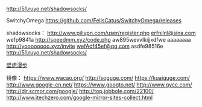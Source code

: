 http://51.ruyo.net/shadowsocks/

SwitchyOmega
	https://github.com/FelisCatus/SwitchyOmega/releases

shadowsocks：
	http://www.pilivpn.com/user/register.php
		erfnilnl@sina.com
		wefp9841a
	http://speedmm.xyz/code.php
		aw895wevvlkijjxdfwe
		aaaaaaaa
	http://yoooooooo.xyz/invite
		wefAdf45ef@qq.com
		asdfe98516e
	http://51.ruyo.net/shadowsocks/	
	
[壁虎漫步](http://www.liu16.com/post/524.html)


镜像：
	https://www.wacao.org/
	http://soguge.com/
	https://kuaiguge.com/
	http://www.google-cn.net/
	https://www.googto.net/
	http://www.gycc.com/
	http://dir.scmor.com/google/
	http://top.jobbole.com/22100/
	http://www.itechzero.com/google-mirror-sites-collect.html
